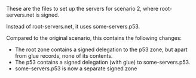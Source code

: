 These are the files to set up the servers for scenario 2, where root-servers.net is signed.

Instead of root-servers.net, it uses some-servers.p53.

Compared to the original scenario, this contains the following changes:
- The root zone contains a signed delegation to the p53 zone, but apart from glue records, none of its contents.
- The p53 contains a signed delegation (with glue) to some-servers.p53.
- some-servers.p53 is now a separate signed zone
